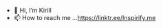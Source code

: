 - 👋 Hi, I’m Kirill
- 📫 How to reach me ...https://linktr.ee/Inspirify.me

<!---
1nspirify/1nspirify is a ✨ special ✨ repository because its `README.md` (this file) appears on your GitHub profile.
You can click the Preview link to take a look at your changes.
--->
